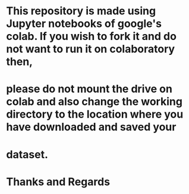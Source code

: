 # This repository is made using Jupyter notebooks of google's colab. If you wish to fork it and do not want to run it on colaboratory then,
# please do not mount the drive on colab and also change the working directory to the location where you have downloaded and saved your 
# dataset. 
# Thanks and Regards
